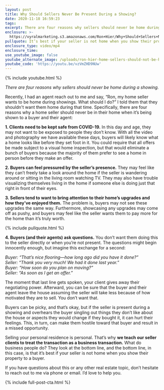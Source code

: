 ```yaml
---
layout: post
title: Why Should Sellers Never Be Present During a Showing?
date: 2020-11-18 16:59:23
tags:
excerpt: There are four reasons why sellers should never be home during a showing.
enclosure: >-
  https://vyralmarketing.s3.amazonaws.com/Ron+Hier/Why+Should+Sellers+Never+Be+Present+During+a+Showing_.mp4
pullquote: It’s best if your seller is not home when you show their property to a buyer.
enclosure_type: video/mp4
enclosure_time:
use_youtube_image: false
youtube_alternate_image: /uploads/ron-hier-home-sellers-should-not-be-home-when-selling-yt.jpg
youtube_code: 'https://youtu.be/vzVmZHD9NUw'
---
```


{% include youtube.html %}

<p style="text-align: center;"><em>There are four reasons why sellers should never be home during a showing.</em></p>

Recently, I had an agent reach out to me and say, “Ron, my home seller wants to be home during showings. What should I do?” I told them that they shouldn't want them home during that time. Specifically, there are four reasons why a home seller should never be in their home when it’s being shown to a buyer and their agent:

**1\. Clients need to be kept safe from COVID-19.** In this day and age, they may not want to be exposed to people they don’t know. With all the video and photography we have available these days, buyers will likely know what a home looks like before they set foot in it. You could require that all offers be made subject to a visual home inspection, but that would eliminate a bunch of buyers because the majority of them prefer to see a home in person before they make an offer.&nbsp;

**2\. Buyers can feel pressured by the seller’s presence.** They may feel like they can’t freely take a look around the home if the seller is wandering around or sitting in the living room watching TV. They may also have trouble visualizing themselves living in the home if someone else is doing just that right in front of their eyes.&nbsp;

**3\. Sellers tend to want to bring attention to their home’s upgrades and how they’ve enjoyed them.** The problem is, buyers may not see these upgrades the same way. Furthermore, showcasing any upgrades may come off as pushy, and buyers may feel like the seller wants them to pay more for the home than it’s truly worth.&nbsp;

{% include pullquote.html %}

**4\. Buyers (and their agents) ask questions.** You don’t want them doing this to the seller directly or when you’re not present. The questions might begin innocently enough, but imagine this exchange for a second:

*Buyer: “That’s nice flooring—how long ago did you have it done?”<br>Seller: “Thank you very much\! We had it done last year.”<br>Buyer: “How soon do you plan on moving?”<br>Seller: “As soon as I get an offer.”*

The moment that last line gets spoken, your client gives away their negotiating power. Afterward, you can be sure that the buyer and their agent leave the house assuming the seller will take less because of how motivated they are to sell. You don’t want that.&nbsp;

Buyers can be picky, and that’s okay, but if the seller is present during a showing and overhears the buyer singling out things they don’t like about the house or aspects they would change if they bought it, it can hurt their feelings. This, in turn, can make them hostile toward that buyer and result in a missed opportunity.&nbsp;

Selling your personal residence is personal. That’s why **we teach our seller clients to treat the transaction as a business transaction.** What do business people do? They look at the bottom line, and the bottom line, in this case, is that it’s best if your seller is not home when you show their property to a buyer.&nbsp;

If you have questions about this or any other real estate topic, don’t hesitate to reach out to me via phone or email. I’d love to help you.

{% include full-post-cta.html %}